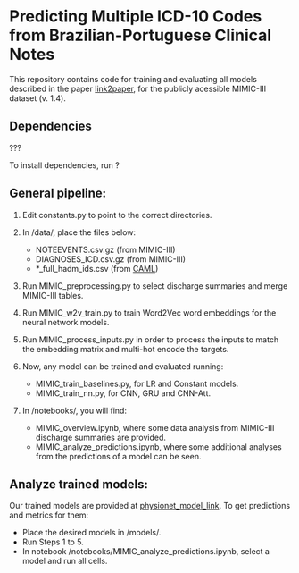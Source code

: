 
# Predicting Multiple ICD-10 Codes from Brazilian-Portuguese Clinical Notes


This repository contains code for training and evaluating all models described in the paper [link2paper](url), for the publicly acessible MIMIC-III dataset (v. 1.4).


## Dependencies

???

To install dependencies, run ?


## General pipeline:


1. Edit constants.py to point to the correct directories.

2. In /data/, place the files below:
	- NOTEEVENTS.csv.gz (from MIMIC-III)
	- DIAGNOSES_ICD.csv.gz (from MIMIC-III)
	- *_full_hadm_ids.csv (from [CAML](https://github.com/jamesmullenbach/caml-mimic))
	
3. Run MIMIC_preprocessing.py to select discharge summaries and merge MIMIC-III tables.

4. Run MIMIC_w2v_train.py to train Word2Vec word embeddings for the neural network models.

5. Run MIMIC_process_inputs.py in order to process the inputs to match the embedding matrix and multi-hot encode the targets.

6. Now, any model can be trained and evaluated running:
	- MIMIC_train_baselines.py, for LR and Constant models.
	- MIMIC_train_nn.py, for CNN, GRU and CNN-Att.

7. In /notebooks/, you will find:
	- MIMIC_overview.ipynb, where some data analysis from MIMIC-III discharge summaries are provided.
	- MIMIC_analyze_predictions.ipynb, where some additional analyses from the predictions of a model can be seen.


## Analyze trained models:

Our trained models are provided at [physionet_model_link](url). To get predictions and metrics for them:

- Place the desired models in /models/.
- Run Steps 1 to 5. 
- In notebook /notebooks/MIMIC_analyze_predictions.ipynb, select a model and run all cells.

